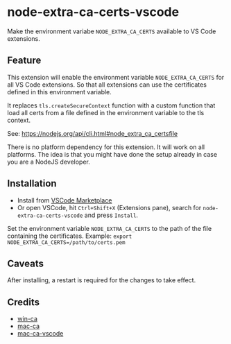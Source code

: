 # node-extra-ca-certs-vscode

Make the environment variabe `NODE_EXTRA_CA_CERTS` available to VS Code extensions.

## Feature

This extension will enable the environment variable `NODE_EXTRA_CA_CERTS` for all VS Code extensions. So that all extensions can use the certificates defined in this environment variable.

It replaces `tls.createSecureContext` function with a custom function that load all certs from a file defined in the environment variable to the tls context.

See:
https://nodejs.org/api/cli.html#node_extra_ca_certsfile

There is no platform dependency for this extension. It will work on all platforms.
The idea is that you might have done the setup already in case you are a NodeJS developer.

## Installation

- Install from [VSCode Marketplace](https://marketplace.visualstudio.com/items?itemName=pharndt.node-extra-ca-certs-vscode) 
- Or open VSCode, hit `Ctrl+Shift+X` (Extensions pane), search for `node-extra-ca-certs-vscode` and press `Install`.

Set the environment variable `NODE_EXTRA_CA_CERTS` to the path of the file containing the certificates.
Example: `export NODE_EXTRA_CA_CERTS=/path/to/certs.pem`

## Caveats

After installing, a restart is required for the changes to take effect.

## Credits

- [win-ca](https://github.com/ukoloff/win-ca)
- [mac-ca](https://github.com/jfromaniello/mac-ca)
- [mac-ca-vscode](https://github.com/linhmtran168/mac-ca-vscode)
